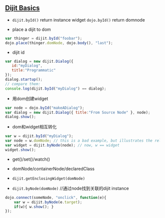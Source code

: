 
## [Dijit Basics](http://dojotoolkit.org/reference-guide/1.7/dijit/info.html#dijit-info)

+ `dijit.byId()`  return instance widget  `dojo.byId()` return domnode

+ place a dijit to dom

```js
var thinger = dijit.byId("foobar");
dojo.place(thinger.domNode, dojo.body(), "last");

```

+ dijit id

```js
var dialog = new dijit.Dialog({
   id:"myDialog",
   title:"Programmatic"
});
dialog.startup();
// compare them:
console.log(dijit.byId("myDialog") == dialog);
```

+  用dom创建widget

```js
var node = dojo.byId("makeADialog");
var dialog = new dijit.Dialog({ title:"From Source Node" }, node);
dialog.show();
```

+ dom和widget相互转化

```js
var w = dijit.byId("myDialog");
var node = w.domNode; // this is a bad example, but illustrates the relationship
var widget = dijit.byNode(node); // now, w == widget
widget.show();
```

+ get()/set()/watch()

+ domNode/containerNode/declaredClass

+ `dijit.getEnclosingWidget(domNode)`

+ `dijit.byNode(domNode)` //通过node找到关联的dijit instance

```js
dojo.connect(someNode, "onclick", function(e){
    var w = dijit.byNode(e.target);
    if(w){ w.show(); }
});
```